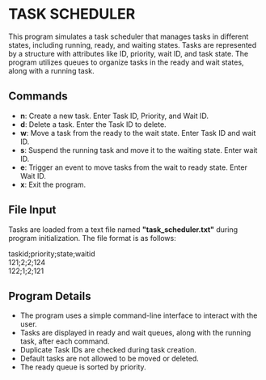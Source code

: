 
# TASK SCHEDULER

This program simulates a task scheduler that manages tasks in different states, including running, ready, and waiting states. 
Tasks are represented by a structure with attributes like ID, priority, wait ID, and task state. 
The program utilizes queues to organize tasks in the ready and wait states, along with a running task.

## Commands

- **n**: Create a new task. Enter Task ID, Priority, and Wait ID.
- **d**: Delete a task. Enter the Task ID to delete.
- **w**: Move a task from the ready to the wait state. Enter Task ID and wait ID.
- **s**: Suspend the running task and move it to the waiting state. Enter wait ID.
- **e**: Trigger an event to move tasks from the wait to ready state. Enter Wait ID.
- **x**: Exit the program.

## File Input

Tasks are loaded from a text file named **"task_scheduler.txt"** during program initialization. The file format is as follows:

taskid;priority;state;waitid  
121;2;2;124  
122;1;2;121  

## Program Details

- The program uses a simple command-line interface to interact with the user.
- Tasks are displayed in ready and wait queues, along with the running task, after each command.
- Duplicate Task IDs are checked during task creation.
- Default tasks are not allowed to be moved or deleted.
- The ready queue is sorted by priority.
